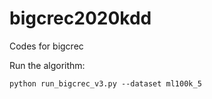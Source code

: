 # bigcrec2020kdd
Codes for bigcrec

Run the algorithm:

```
python run_bigcrec_v3.py --dataset ml100k_5
```
